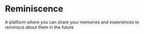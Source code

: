 # Reminiscence
A platform where you can share your memories and experiences to reminisce about them in the future
